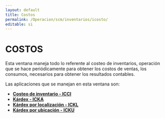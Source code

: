 ```yaml
---
layout: default
title: Costos
permalink: /Operacion/scm/inventarios/icosto/
editable: si
---
```


# COSTOS  

Esta ventana maneja todo lo referente al costeo de inventarios, operación que se hace periódicamente para obtener los costos de ventas, los consumos, necesarios para obtener los resultados contables.  

Las aplicaciones que se manejan en esta ventana son:  

* [**Costeo de inventario - ICCI**](http://docs.oasiscom.com/Operacion/scm/inventarios/icosto/icci)    
* [**Kárdex - ICKA**](http://docs.oasiscom.com/Operacion/scm/inventarios/icosto/icka)    
* [**Kárdex por localización - ICKL**](http://docs.oasiscom.com/Operacion/scm/inventarios/icosto/ickl)  
* [**Kárdex por ubicación - ICKU**](http://docs.oasiscom.com/Operacion/scm/inventarios/icosto/icku)  


